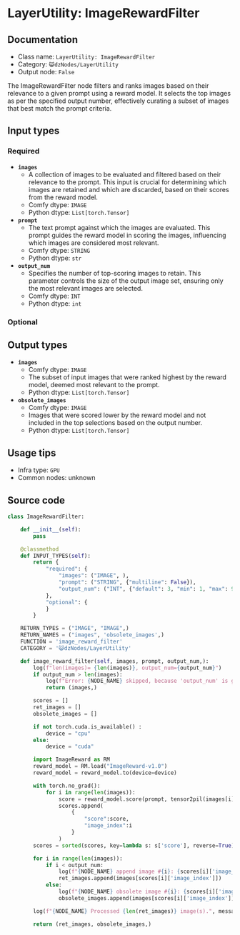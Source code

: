# LayerUtility: ImageRewardFilter
## Documentation
- Class name: `LayerUtility: ImageRewardFilter`
- Category: `😺dzNodes/LayerUtility`
- Output node: `False`

The ImageRewardFilter node filters and ranks images based on their relevance to a given prompt using a reward model. It selects the top images as per the specified output number, effectively curating a subset of images that best match the prompt criteria.
## Input types
### Required
- **`images`**
    - A collection of images to be evaluated and filtered based on their relevance to the prompt. This input is crucial for determining which images are retained and which are discarded, based on their scores from the reward model.
    - Comfy dtype: `IMAGE`
    - Python dtype: `List[torch.Tensor]`
- **`prompt`**
    - The text prompt against which the images are evaluated. This prompt guides the reward model in scoring the images, influencing which images are considered most relevant.
    - Comfy dtype: `STRING`
    - Python dtype: `str`
- **`output_num`**
    - Specifies the number of top-scoring images to retain. This parameter controls the size of the output image set, ensuring only the most relevant images are selected.
    - Comfy dtype: `INT`
    - Python dtype: `int`
### Optional
## Output types
- **`images`**
    - Comfy dtype: `IMAGE`
    - The subset of input images that were ranked highest by the reward model, deemed most relevant to the prompt.
    - Python dtype: `List[torch.Tensor]`
- **`obsolete_images`**
    - Comfy dtype: `IMAGE`
    - Images that were scored lower by the reward model and not included in the top selections based on the output number.
    - Python dtype: `List[torch.Tensor]`
## Usage tips
- Infra type: `GPU`
- Common nodes: unknown


## Source code
```python
class ImageRewardFilter:

    def __init__(self):
        pass

    @classmethod
    def INPUT_TYPES(self):
        return {
            "required": {
                "images": ("IMAGE", ),
                "prompt": ("STRING", {"multiline": False}),
                "output_num": ("INT", {"default": 3, "min": 1, "max": 999999, "step": 1}),
            },
            "optional": {
            }
        }

    RETURN_TYPES = ("IMAGE", "IMAGE",)
    RETURN_NAMES = ("images", 'obsolete_images',)
    FUNCTION = 'image_reward_filter'
    CATEGORY = '😺dzNodes/LayerUtility'

    def image_reward_filter(self, images, prompt, output_num,):
        log(f"len(images)= {len(images)}, output_num={output_num}")
        if output_num > len(images):
            log(f"Error: {NODE_NAME} skipped, because 'output_num' is greater then input images.", message_type='error')
            return (images,)

        scores = []
        ret_images = []
        obsolete_images = []

        if not torch.cuda.is_available() :
            device = "cpu"
        else:
            device = "cuda"

        import ImageReward as RM
        reward_model = RM.load("ImageReward-v1.0")
        reward_model = reward_model.to(device=device)

        with torch.no_grad():
            for i in range(len(images)):
                score = reward_model.score(prompt, tensor2pil(images[i]))
                scores.append(
                    {
                        "score":score,
                        "image_index":i
                    }
                )
        scores = sorted(scores, key=lambda s: s['score'], reverse=True)

        for i in range(len(images)):
            if i < output_num:
                log(f"{NODE_NAME} append image #{i}: {scores[i]['image_index']}, score = {scores[i]['score']}.")
                ret_images.append(images[scores[i]['image_index']])
            else:
                log(f"{NODE_NAME} obsolete image #{i}: {scores[i]['image_index']}, score = {scores[i]['score']}.")
                obsolete_images.append(images[scores[i]['image_index']])

        log(f"{NODE_NAME} Processed {len(ret_images)} image(s).", message_type='finish')

        return (ret_images, obsolete_images,)

```
